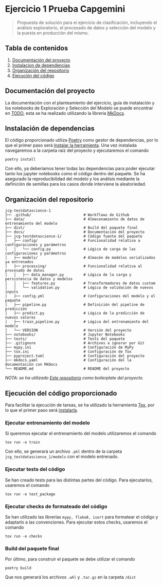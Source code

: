 # Ejercicio 1 Prueba Capgemini

> Propuesta de solución para el ejercicio de clasificación, incluyendo el análisis exploratorio, el procesado de datos y selección del modelo y la puesta en producción del mismo.

## Tabla de contenidos

1. [Documentación del proyecto](#documentación-del-proyecto)
2. [Instalacion de dependencias](#instalación-de-dependencias)
3. [Organización del repositorio](#organización-del-repositorio)
3. [Ejecución del código](#ejecución-del-código-proporcionado)

## Documentación del proyecto

La documentación con el planteamiento del ejercicio, guía de instalación y los notebooks de Exploración y Selección del Modelo se puede encontrar en [TODO](TODO), esta se ha realizado utilizando la librería [MkDocs](https://www.mkdocs.org/).

## Instalación de dependencias

El código proporcionado utiliza [Poetry](https://python-poetry.org/) como gestor de dependencias, por lo que el primer paso será [Instalar la herramienta](https://python-poetry.org/docs/#installing-with-pipx). Una vez instalada navegaremos a la carpeta raíz del proyecto y ejecutaremos el comando

`poetry install`

Con ello, ya deberíamos tener todas las dependencias para poder ejecutar tanto los jupyter notebooks como el código dentro del paquete. Se ha asegurado la reproducibilidad del modelo y los análisis mediante la definición de semillas para los casos donde interviene la aleatoriedad.

## Organización del repositorio

```plaintext
jcg-testdatascience-1
├── .github/                        # Workflows de Github
├── data/                           # Almacenamiento de datos de entrenamiento del modelo
├── dist/                           # Build del paquete final
├── docs/                           # Documentación del proyecto
├── jcg-testdatascience-1/          # Código fuente del paquete
│   ├── config/                     # Funcionalidad relativa a configuraciones y parámetros
│   │   └── config.py               # Lógica de carga de las configuraciones y parámetros
│   ├── models/                     # Almacén de modelos serializados ya entrenados
│   ├── processing/                 # Funcionalidad relativa al procesado de datos
│   │   ├── data_manager.py         # Lógica de la carga y persistencia de datos y modelos
│   │   ├── features.py             # Transformadores de datos custom
│   │   └── validation.py           # Lógica de validación de nuevos inputs
│   ├── config.yml                  # Configuraciones del modelo y el paquete
│   ├── pipeline.py                 # Definición del pipeline de predicción
│   ├── predict.py                  # Lógica de la predicción de nuevos valores
│   ├── train_pipeline.py           # Lógica del entrenamiento del modelo
│   └── VERSION                     # Versión del proyecto
├── notebooks/                      # Jupyter Notebooks
├── tests/                          # Tests del paquete
├── .gitignore                      # Archivos a ignorar por Git
├── mypy.ini                        # Configuración de MyPy
├── tox.ini                         # Configuración de Tox
├── pyproject.toml                  # Configuración del proyecto
├── mkdocs.yaml                     # Configuración del la documentación con MkDocs
└── README.md                       # README del proyecto
```

*NOTA: se ha utilizado [Este repositorio](https://github.com/trainindata/deploying-machine-learning-models/tree/master/section-05-production-model-package) como boilerplate del proyecto.*

## Ejecución del código proporcionado

Para facilitar la ejecución de tareas, se ha utilizado la herramienta [Tox](https://tox.wiki/en/4.23.2/index.html), por lo que el primer paso será [instalarla](https://tox.wiki/en/4.23.2/installation.html).

### Ejecutar entrenamiento del modelo

Si queremos ejecutar el entrenamiento del modelo utilizaremos el comando

```{shell}
tox run -e train
```

Con ello, se generará un archivo `.pkl` dentro de la carpeta `jcg_testdatascience_1/models` con el modelo entrenado.

### Ejecutar tests del código

Se han creado tests para las distintas partes del código. Para ejecutarlos, usaremos el comando

```{shell}
tox run -e test_package
```

### Ejecutar checks de formateado del código

Se han utilizado las librerías `mypy, flake8, isort` para formatear el código y adaptarlo a las convenciones. Para ejecutar estos checks, usaremos el comando

```{shell}
tox run -e checks
```

### Build del paquete final

Por último, para construir el paquete se debe utilizar el comando

```{shell}
poetry build
```

Que nos generará los archivos `.whl` y `.tar.gz` en la carpeta `/dist`
